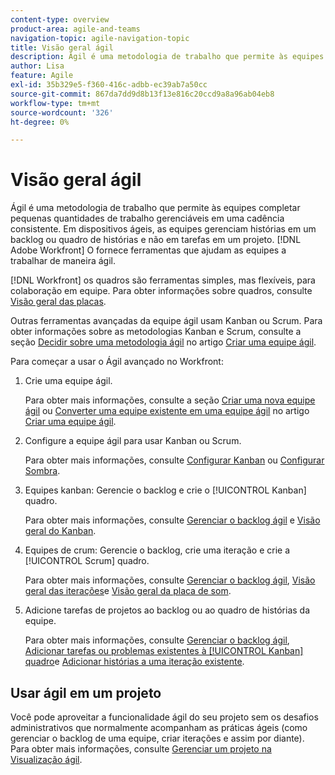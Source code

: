 ```yaml
---
content-type: overview
product-area: agile-and-teams
navigation-topic: agile-navigation-topic
title: Visão geral ágil
description: Ágil é uma metodologia de trabalho que permite às equipes completar pequenas quantidades de trabalho gerenciáveis em uma cadência consistente. Em dispositivos ágeis, as equipes gerenciam histórias em um backlog ou quadro de histórias e não em tarefas em um projeto. [!DNL Adobe Workfront] O fornece ferramentas que ajudam as equipes a trabalhar de maneira ágil.
author: Lisa
feature: Agile
exl-id: 35b329e5-f360-416c-adbb-ec39ab7a50cc
source-git-commit: 867da7dd9d8b13f13e816c20ccd9a8a96ab04eb8
workflow-type: tm+mt
source-wordcount: '326'
ht-degree: 0%

---
```


# Visão geral ágil

Ágil é uma metodologia de trabalho que permite às equipes completar pequenas quantidades de trabalho gerenciáveis em uma cadência consistente. Em dispositivos ágeis, as equipes gerenciam histórias em um backlog ou quadro de histórias e não em tarefas em um projeto. [!DNL Adobe Workfront] O fornece ferramentas que ajudam as equipes a trabalhar de maneira ágil.

[!DNL Workfront] os quadros são ferramentas simples, mas flexíveis, para colaboração em equipe. Para obter informações sobre quadros, consulte [Visão geral das placas](../agile/boards-overview.md).

Outras ferramentas avançadas da equipe ágil usam Kanban ou Scrum. Para obter informações sobre as metodologias Kanban e Scrum, consulte a seção [Decidir sobre uma metodologia ágil](../agile/get-started-with-agile-in-workfront/create-an-agile-team.md#deciding) no artigo [Criar uma equipe ágil](../agile/get-started-with-agile-in-workfront/create-an-agile-team.md).

Para começar a usar o Ágil avançado no Workfront:

1. Crie uma equipe ágil.

   Para obter mais informações, consulte a seção [Criar uma nova equipe ágil](../agile/get-started-with-agile-in-workfront/create-an-agile-team.md#creating-an-agile-team-from-scratch) ou [Converter uma equipe existente em uma equipe ágil](../agile/get-started-with-agile-in-workfront/create-an-agile-team.md#converting-an-existing-team-into-an-agaile-team) no artigo [Criar uma equipe ágil](../agile/get-started-with-agile-in-workfront/create-an-agile-team.md).

1. Configure a equipe ágil para usar Kanban ou Scrum.

   Para obter mais informações, consulte [Configurar Kanban](../agile/get-started-with-agile-in-workfront/configure-kanban.md) ou [Configurar Sombra](../agile/get-started-with-agile-in-workfront/configure-scrum.md).

1. Equipes kanban: Gerencie o backlog e crie o [!UICONTROL Kanban] quadro.

   Para obter mais informações, consulte [Gerenciar o backlog ágil](../agile/work-in-an-agile-environment/manage-the-agile-backlog.md) e [Visão geral do Kanban](../agile/use-kanban-in-an-agile-team/kanban-overview.md).

1. Equipes de crum: Gerencie o backlog, crie uma iteração e crie a [!UICONTROL Scrum] quadro.

   Para obter mais informações, consulte [Gerenciar o backlog ágil](../agile/work-in-an-agile-environment/manage-the-agile-backlog.md), [Visão geral das iterações](../agile/use-scrum-in-an-agile-team/iterations/iterations-overview.md)e [Visão geral da placa de som](../agile/use-scrum-in-an-agile-team/scrum-board/scrum-board-overview.md).

1. Adicione tarefas de projetos ao backlog ou ao quadro de histórias da equipe.

   Para obter mais informações, consulte [Gerenciar o backlog ágil](../agile/work-in-an-agile-environment/manage-the-agile-backlog.md), [Adicionar tarefas ou problemas existentes à [!UICONTROL Kanban] quadro](../agile/use-kanban-in-an-agile-team/add-existing-tasks-or-issues-to-the-kanban-board.md)e [Adicionar histórias a uma iteração existente](../agile/use-scrum-in-an-agile-team/iterations/add-stories-to-existing-iteration.md).

## Usar ágil em um projeto

Você pode aproveitar a funcionalidade ágil do seu projeto sem os desafios administrativos que normalmente acompanham as práticas ágeis (como gerenciar o backlog de uma equipe, criar iterações e assim por diante). Para obter mais informações, consulte [Gerenciar um projeto na Visualização ágil](/help/quicksilver/manage-work/projects/manage-projects/manage-projects-in-agile-view.md).
